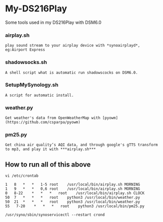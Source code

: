 # My-DS216Play
Some tools used in my DS216Play with DSM6.0

### airplay.sh
```
play sound stream to your airplay device with *synoairplayd*, eg:Airport Express
```

### shadowsocks.sh
```
A shell script what is automatic run shadowscocks on DSM6.0.
```

### SetupMySynology.sh
```
A script for automatic install.
```

### weather.py
```
Get weather's data from OpenWeatherMap with [pyowm](https://github.com/csparpa/pyowm)
```

### pm25.py
```
Get china air quality‘s AQI data, and through google's gTTS transform to mp3, and play it with ***airplay.sh***
```

## How to run all of this above
```
vi /etc/crontab

1	8	*	*	1-5	root	/usr/local/bin/airplay.sh MORNING
1	9	*	*	0,6 root	/usr/local/bin/airplay.sh MORNING
0	8-22	*	*	*	root	/usr/local/bin/airplay.sh CLOCK
50	7	*	*	*	root	python3 /usr/local/bin/weather.py
50	21  *	*	*	root	python3 /usr/local/bin/weather.py
55   7-20    *   *   *   root    python3 /usr/local/bin/pm25.py

/usr/syno/sbin/synoservicectl --restart crond
```